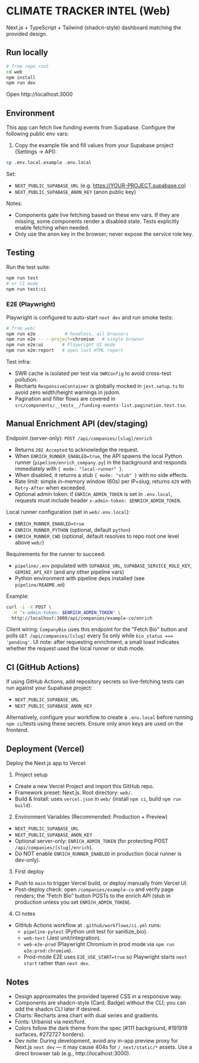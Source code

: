 # CLIMATE TRACKER INTEL (Web)

Next.js + TypeScript + Tailwind (shadcn-style) dashboard matching the provided design.

## Run locally

```bash
# from repo root
cd web
npm install
npm run dev
```

Open http://localhost:3000

## Environment

This app can fetch live funding events from Supabase. Configure the following public env vars:

1) Copy the example file and fill values from your Supabase project (Settings → API):

```bash
cp .env.local.example .env.local
```

Set:
- `NEXT_PUBLIC_SUPABASE_URL` (e.g. https://YOUR-PROJECT.supabase.co)
- `NEXT_PUBLIC_SUPABASE_ANON_KEY` (anon public key)

Notes:
- Components gate live fetching based on these env vars. If they are missing, some components render a disabled state. Tests explicitly enable fetching when needed.
- Only use the anon key in the browser; never expose the service role key.

## Testing

Run the test suite:

```bash
npm run test
# or CI mode
npm run test:ci
```

### E2E (Playwright)

Playwright is configured to auto-start `next dev` and run smoke tests:

```bash
# from web/
npm run e2e           # headless, all browsers
npm run e2e -- --project=chromium   # single browser
npm run e2e:ui       # Playwright UI mode
npm run e2e:report   # open last HTML report
```

Test infra:
- SWR cache is isolated per test via `SWRConfig` to avoid cross-test pollution.
- Recharts `ResponsiveContainer` is globally mocked in `jest.setup.ts` to avoid zero width/height warnings in jsdom.
- Pagination and filter flows are covered in `src/components/__tests__/funding-events-list.pagination.test.tsx`.

## Manual Enrichment API (dev/staging)

Endpoint (server-only): `POST /api/companies/[slug]/enrich`

- Returns `202 Accepted` to acknowledge the request.
- When `ENRICH_RUNNER_ENABLED=true`, the API spawns the local Python runner (`pipeline/enrich_company.py`) in the background and responds immediately with `{ mode: "local-runner" }`.
- When disabled, it returns a stub `{ mode: "stub" }` with no side effects.
- Rate limit: simple in-memory window (60s) per IP+slug; returns `429` with `Retry-After` when exceeded.
- Optional admin token: if `ENRICH_ADMIN_TOKEN` is set in `.env.local`, requests must include header `x-admin-token: $ENRICH_ADMIN_TOKEN`.

Local runner configuration (set in `web/.env.local`):
- `ENRICH_RUNNER_ENABLED=true`
- `ENRICH_RUNNER_PYTHON` (optional, default `python`)
- `ENRICH_RUNNER_CWD` (optional, default resolves to repo root one level above `web/`)

Requirements for the runner to succeed:
- `pipeline/.env` populated with `SUPABASE_URL`, `SUPABASE_SERVICE_ROLE_KEY`, `GEMINI_API_KEY` (and any other pipeline vars)
- Python environment with pipeline deps installed (see `pipeline/README.md`)

Example:

```bash
curl -i -X POST \
  -H "x-admin-token: $ENRICH_ADMIN_TOKEN" \
  http://localhost:3000/api/companies/example-co/enrich
```

Client wiring: `CompanyBio` uses this endpoint for the "Fetch Bio" button and polls `GET /api/companies/[slug]` every 5s only while `bio_status === 'pending'`.
UI note: after requesting enrichment, a small toast indicates whether the request used the local runner or stub mode.

## CI (GitHub Actions)

If using GitHub Actions, add repository secrets so live-fetching tests can run against your Supabase project:

- `NEXT_PUBLIC_SUPABASE_URL`
- `NEXT_PUBLIC_SUPABASE_ANON_KEY`

Alternatively, configure your workflow to create a `.env.local` before running `npm ci`/tests using these secrets. Ensure only anon keys are used on the frontend.

## Deployment (Vercel)

Deploy the Next.js app to Vercel:

1) Project setup
- Create a new Vercel Project and import this GitHub repo.
- Framework preset: Next.js. Root directory: `web/`.
- Build & Install: uses `vercel.json` in `web/` (install `npm ci`, build `npm run build`).

2) Environment Variables (Recommended: Production + Preview)
- `NEXT_PUBLIC_SUPABASE_URL`
- `NEXT_PUBLIC_SUPABASE_ANON_KEY`
- Optional server-only: `ENRICH_ADMIN_TOKEN` (for protecting POST `/api/companies/[slug]/enrich`).
- Do NOT enable `ENRICH_RUNNER_ENABLED` in production (local runner is dev-only).

3) First deploy
- Push to `main` to trigger Vercel build, or deploy manually from Vercel UI.
- Post-deploy check: open `/companies/example-co` and verify page renders; the “Fetch Bio” button POSTs to the enrich API (stub in production unless you set `ENRICH_ADMIN_TOKEN`).

4) CI notes
- GitHub Actions workflow at `.github/workflows/ci.yml` runs:
  - `pipeline-pytest` (Python unit test for sanitize_bio).
  - `web-test` (Jest unit/integration).
  - `web-e2e-prod` (Playwright Chromium in prod mode via `npm run e2e:prod:chromium`).
  - Prod-mode E2E uses `E2E_USE_START=true` so Playwright starts `next start` rather than `next dev`.

## Notes
- Design approximates the provided layered CSS in a responsive way.
- Components are shadcn-style (Card, Badge) without the CLI; you can add the shadcn CLI later if desired.
- Charts: Recharts area chart with dual series and gradients.
- Fonts: Urbanist via next/font.
- Colors follow the dark theme from the spec (#111 background, #191919 surfaces, #272727 borders).
- Dev note: During development, avoid any in-app preview proxy for Next.js `next dev` — it may cause 404s for `/_next/static/*` assets. Use a direct browser tab (e.g., http://localhost:3000).
